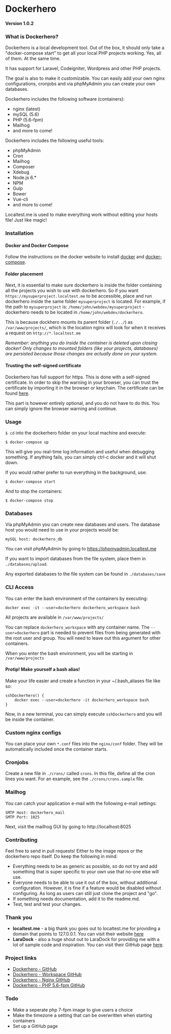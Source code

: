 # Dockerhero
#### Version 1.0.2

### What is Dockerhero?
Dockerhero is a local development tool. Out of the box, it should only take a "docker-compose start" to get all your local PHP projects working. Yes, all of them. At the same time.

It has support for Laravel, Codeigniter, Wordpress and other PHP projects.

The goal is also to make it customizable. You can easily add your own nginx configurations, cronjobs and via phpMyAdmin you can create your own databases.

Dockerhero includes the following software (containers):
- nginx (latest)
- mySQL (5.6)
- PHP (5.6-fpm)
- Mailhog
- and more to come!

Dockerhero includes the following useful tools:
- phpMyAdmin
- Cron
- Mailhog
- Composer
- Xdebug
- Node.js 6.*
- NPM
- Gulp
- Bower
- Vue-cli
- and more to come!

Localtest.me is used to make everything work without editing your hosts file! Just like magic!

### Installation
#### Docker and Docker Compose
Follow the instructions on the docker website to install [docker](https://docs.docker.com/engine/installation/) and [docker-compose](https://docs.docker.com/compose/install/).

#### Folder placement
Next, it is essential to make sure dockerhero is inside the folder containing all the projects you wish to use with dockerhero. So if you want `https://mysuperproject.localtest.me` to be accessible, place and run dockerhero inside the same folder `mysuperproject` is located. For example, if the path to `mysuperproject` is: `/home/john/webdev/mysuperproject` - dockerhero needs to be located in `/home/john/webdev/dockerhero`.

This is because dockhero mounts its parent folder (`./../`) as `/var/www/projects/`, which is the location nginx will look for when it receives a request on `http://*.localtest.me`

*Remember: anything you do inside the container is deleted upon closing docker! Only changes to mounted folders (like your projects, databases) are persisted because those changes are actually done on your system.*

#### Trusting the self-signed certificate
Dockerhero has full support for https. This is done with a self-signed certificate. In order to skip the warning in your browser, you can trust the certificate by importing it in the browser or keychain. The certificate can be found [here](https://github.com/johanvanhelden/dockerhero-nginx/blob/master/.certs/localtest.me.crt).

This part is however entirely optional, and you do not have to do this. You can simply ignore the browser warning and continue.

### Usage
`$ cd` into the dockerhero folder on your local machine and execute:

    $ docker-compose up

This will give you real-time log information and useful when debugging something. If anything fails, you can simply ctrl-c docker and it will shut down.

If you would rather prefer to run everything in the background, use:

    $ docker-compose start

And to stop the containers:

    $ docker-compose stop

### Databases
Via phpMyAdmin you can create new databases and users.
The database host you would need to use in your projects would be:

    mySQL host: dockerhero_db

You can visit phpMyAdmin by going to https://phpmyadmin.localtest.me

If you want to import databases from the file system, place them in `./databases/upload`.

Any exported databases to the file system can be found in `./databases/save`

### CLI Access
You can enter the bash environment of the containers by executing:

    docker exec -it --user=dockerhero dockerhero_workspace bash

All projects are available in `/var/www/projects/`

You can replace `dockerhero_workspace` with any container name.
The `--user=dockerhero` part is needed to prevent files from being generated with the root user and group. You will need to leave out this argument for other containers.

When you enter the bash environment, you will be starting in `/var/www/projects`

#### Protip! Make yourself a bash alias!
Make your life easier and create a function in your ~/.bash_aliases file like so:
```
sshDockerhero() {
    docker exec --user=dockerhero -it dockerhero_workspace bash
}
```

Now, in a new terminal, you can simply execute `sshDockerhero` and you will be inside the container.

### Custom nginx configs
You can place your own `*.conf` files into the `nginx/conf` folder. They will be automatically included once the container starts.

### Cronjobs
Create a new file in `./crons/` called `crons`. In this file, define all the cron lines you want. For an example, see the
`./crons/crons.sample` file.

### Mailhog
You can catch your application e-mail with the following e-mail settings:

    SMTP Host: dockerhero_mail
    SMTP Port: 1025

Next, visit the mailhog GUI by going to http://localhost:8025

### Contributing
Feel free to send in pull requests! Either to the image repos or the dockerhero repo itself. Do keep the following in mind:
- Everything needs to be as generic as possible, so do not try and add something that is super specific to your own use that no-one else will use.
- Everyone needs to be able to use it out of the box, without additional configuration. However, it is fine if a feature would be disabled without configuring. As long as users can still just clone the project and "go".
- If something needs documentation, add it to the readme.md.
- Test, test and test your changes.

### Thank you
- **localtest.me** - a big thank you goes out to localtest.me for providing a domain that points to 127.0.0.1. You can visit their website [here](http://readme.localtest.me/)
- **LaraDock** - also a huge shout out to LaraDock for providing me with a lot of sample code and inspiration. You can visit their GitHub page [here](https://github.com/LaraDock/laradock).

### Project links
- [Dockerhero - GitHub](https://github.com/johanvanhelden/dockerhero)
- [Dockerhero - Workspace GitHub](https://github.com/johanvanhelden/dockerhero-workspace)
- [Dockerhero - Nginx GitHub](https://github.com/johanvanhelden/dockerhero-nginx)
- [Dockerhero - PHP 5.6-fpm GitHub](https://github.com/johanvanhelden/dockerhero-php-5.6-fpm)

### Todo
- Make a seperate php 7-fpm image to give users a choice
- Make the timezone a setting that can be overwritten when starting containers
- Set up a GitHub page
